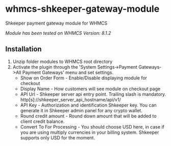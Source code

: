 # whmcs-shkeeper-gateway-module
Shkeeper payment gateway module for WHMCS

*Module has been tested on WHMCS Version: 8.1.2*

## Installation
1. Unzip folder modules to WHMCS root directory
2. Activate the plugin through the 'System Settings->Payment Gateways->All Payment Gateways' menu and set settings.
    * Show on Order Form - Enable/Disable displaying module for checkout
    * Display Name - How customers will see module on checkout page
    * API Url - Shkeeper server api entry point. Trailing slash is mandatory. http[s]://shkeeper_server_api_hostname/api/v1/
    * API Key - Authorization and identification Shkeeper key. You can generate it in Shkeeper admin panel for any crypto wallet.
    * Round credit amount - Round down amount that will be added to client credit balance.
    * Convert To For Processing - You should choose USD here, in case if you are using multiply currencies in your billing system. Shkeeper supports only USD for the moment.